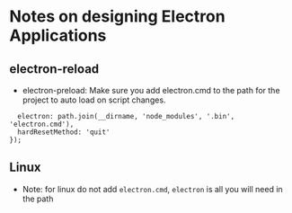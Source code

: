 # Notes on designing Electron Applications

## electron-reload
* electron-preload: Make sure you add electron.cmd to the path for the project to auto load on script changes.

```autorequire('electron-reload')(__dirname, {
  electron: path.join(__dirname, 'node_modules', '.bin', 'electron.cmd'),
  hardResetMethod: 'quit'
});
```

## Linux
* Note: for linux do not add `electron.cmd`, `electron` is all you will need in the path


